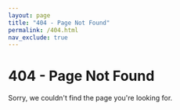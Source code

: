 ```yaml
---
layout: page
title: "404 - Page Not Found"
permalink: /404.html
nav_exclude: true
---
```


# 404 - Page Not Found

Sorry, we couldn't find the page you're looking for.